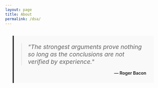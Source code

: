 ```yaml
---
layout: page
title: About
permalink: /dsa/
---
```


<div class="quote-container" style="width: 80%; margin: 2rem auto; padding: 1.5rem; background-color: #f9f9f9; border-left: 4px solid #333;">
  <blockquote style="font-style: italic; font-size: 1.2rem; margin: 0;">
    "The strongest arguments prove nothing so long as the conclusions are not verified by experience."
  </blockquote>
  <div class="attribution" style="text-align: right; margin-top: 1rem; font-weight: 600;">
    — Roger Bacon
  </div>
</div>

